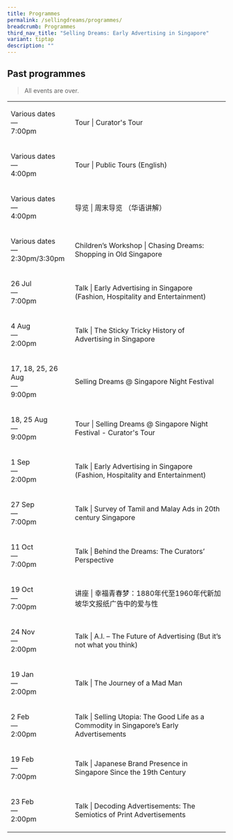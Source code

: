 ```yaml
---
title: Programmes
permalink: /sellingdreams/programmes/
breadcrumb: Programmes
third_nav_title: "Selling Dreams: Early Advertising in Singapore"
variant: tiptap
description: ""
---
```

<h2>Past programmes</h2>
<blockquote>
<p>All events are over.</p>
</blockquote>
<table style="minWidth: 50px">
<colgroup>
<col>
<col>
</colgroup>
<tbody>
<tr>
<td rowspan="1" colspan="1">
<p>Various dates
<br>—
<br>7:00pm</p>
</td>
<td rowspan="1" colspan="1">
<p>Tour | Curator's Tour</p>
<p></p>
</td>
</tr>
<tr>
<td rowspan="1" colspan="1">
<p>Various dates
<br>—
<br>4:00pm</p>
</td>
<td rowspan="1" colspan="1">
<p>Tour | Public Tours (English)</p>
<p></p>
</td>
</tr>
<tr>
<td rowspan="1" colspan="1">
<p>Various dates
<br>—
<br>4:00pm</p>
</td>
<td rowspan="1" colspan="1">
<p>导览 | 周末导览 （华语讲解）</p>
<p></p>
</td>
</tr>
<tr>
<td rowspan="1" colspan="1">
<p>Various dates
<br>—
<br>2:30pm/3:30pm</p>
</td>
<td rowspan="1" colspan="1">
<p>Children’s Workshop | Chasing Dreams: Shopping in Old Singapore</p>
<p></p>
</td>
</tr>
<tr>
<td rowspan="1" colspan="1">
<p>26 Jul
<br>—
<br>7:00pm</p>
</td>
<td rowspan="1" colspan="1">
<p>Talk | Early Advertising in Singapore (Fashion, Hospitality and Entertainment)</p>
<p></p>
</td>
</tr>
<tr>
<td rowspan="1" colspan="1">
<p>4 Aug
<br>—
<br>2:00pm</p>
</td>
<td rowspan="1" colspan="1">
<p>Talk | The Sticky Tricky History of Advertising in Singapore</p>
<p></p>
</td>
</tr>
<tr>
<td rowspan="1" colspan="1">
<p>17, 18, 25, 26 Aug
<br>—
<br>9:00pm</p>
</td>
<td rowspan="1" colspan="1">
<p>Selling Dreams @ Singapore Night Festival</p>
<p></p>
</td>
</tr>
<tr>
<td rowspan="1" colspan="1">
<p>18, 25 Aug
<br>—
<br>9:00pm</p>
</td>
<td rowspan="1" colspan="1">
<p>Tour | Selling Dreams @ Singapore Night Festival - Curator's Tour</p>
<p></p>
</td>
</tr>
<tr>
<td rowspan="1" colspan="1">
<p>1 Sep
<br>—
<br>2:00pm</p>
</td>
<td rowspan="1" colspan="1">
<p>Talk | Early Advertising in Singapore (Fashion, Hospitality and Entertainment)</p>
<p></p>
</td>
</tr>
<tr>
<td rowspan="1" colspan="1">
<p>27 Sep
<br>—
<br>7:00pm</p>
</td>
<td rowspan="1" colspan="1">
<p>Talk | Survey of Tamil and Malay Ads in 20th century Singapore</p>
<p></p>
</td>
</tr>
<tr>
<td rowspan="1" colspan="1">
<p>11 Oct
<br>—
<br>7:00pm</p>
</td>
<td rowspan="1" colspan="1">
<p>Talk | Behind the Dreams: The Curators’ Perspective</p>
<p></p>
</td>
</tr>
<tr>
<td rowspan="1" colspan="1">
<p>19 Oct
<br>—
<br>7:00pm</p>
</td>
<td rowspan="1" colspan="1">
<p>讲座 | 幸福青春梦：1880年代至1960年代新加坡华文报纸广告中的爱与性</p>
<p></p>
</td>
</tr>
<tr>
<td rowspan="1" colspan="1">
<p>24 Nov
<br>—
<br>2:00pm</p>
</td>
<td rowspan="1" colspan="1">
<p>Talk | A.I. – The Future of Advertising (But it’s not what you think)</p>
<p></p>
</td>
</tr>
<tr>
<td rowspan="1" colspan="1">
<p>19 Jan
<br>—
<br>2:00pm</p>
</td>
<td rowspan="1" colspan="1">
<p>Talk | The Journey of a Mad Man</p>
<p></p>
</td>
</tr>
<tr>
<td rowspan="1" colspan="1">
<p>2 Feb
<br>—
<br>2:00pm</p>
</td>
<td rowspan="1" colspan="1">
<p>Talk | Selling Utopia: The Good Life as a Commodity in Singapore’s Early
Advertisements</p>
<p></p>
</td>
</tr>
<tr>
<td rowspan="1" colspan="1">
<p>19 Feb
<br>—
<br>7:00pm</p>
</td>
<td rowspan="1" colspan="1">
<p>Talk | Japanese Brand Presence in Singapore Since the 19th Century</p>
<p></p>
</td>
</tr>
<tr>
<td rowspan="1" colspan="1">
<p>23 Feb
<br>—
<br>2:00pm</p>
</td>
<td rowspan="1" colspan="1">
<p>Talk | Decoding Advertisements: The Semiotics of Print Advertisements</p>
<p></p>
</td>
</tr>
</tbody>
</table>
<p></p>